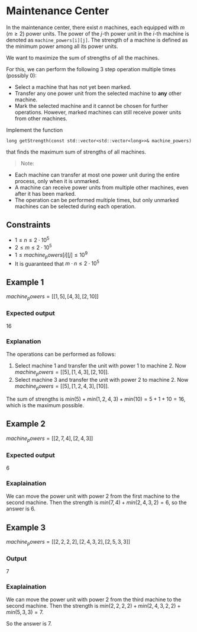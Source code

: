 # Maintenance Center

In the maintenance center, there exist $n$ machines, each equipped with $m$ ($m \geq 2$) power units.
The power of the _j_-th power unit in the _i_-th machine is denoted as `machine_powers[i][j]`.
The strength of a machine is defined as the minimum power among all its power units.

We want to maximize the sum of strengths of all the machines.

For this, we can perform the following 3 step operation multiple times (possibly 0):
- Select a machine that has not yet been marked.
- Transfer any one power unit from the selected machine to **any** other machine.
- Mark the selected machine and it cannot be chosen for further operations. However, marked machines can still receive power units from other machines.

Implement the function 
```
long getStrength(const std::vector<std::vector<long>>& machine_powers)
```
that finds the maximum sum of strengths of all machines.

> Note:
- Each machine can transfer at most one power unit during the entire process, only when it is unmarked.
- A machine can receive power units from multiple other machines, even after it has been marked.
- The operation can be performed multiple times, but only unmarked machines can be selected during each operation.


## Constraints
- $1 \leq n \leq 2 \cdot 10^5$
- $2 \leq m \leq 2 \cdot 10^5$
- $1 \leq machine_powers[i][j] \leq 10^9$
- It is guaranteed that $m \cdot n \leq 2 \cdot 10^5$


## Example 1
$machine_powers = [[1, 5], [4, 3], [2, 10]]$

### Expected output
$16$

### Explanation
The operations can be performed as follows:
1. Select machine $1$ and transfer the unit with power $1$ to machine $2$. Now $machine_powers = [[5], [1, 4, 3], [2, 10]]$.
2. Select machine $3$ and transfer the unit with power $2$ to machine $2$. Now $machine_powers = [[5], [1, 2, 4, 3], [10]]$.

The sum of strengths is $min(5) + min(1, 2, 4, 3) + min(10) = 5 + 1 + 10 = 16$, which is the maximum possible.


## Example 2
$machine_powers = [[2, 7, 4], [2, 4, 3]]$

### Expected output
$6$

### Exaplaination
We can move the power unit with power $2$ from the first machine to the second machine.
Then the strength is $min(7, 4) + min(2, 4, 3, 2) = 6$, so the answer is $6$.


## Example 3
$machine_powers = [[2, 2, 2, 2], [2, 4, 3, 2], [2, 5, 3, 3]]$

### Output
$7$

### Exaplaination
We can move the power unit with power $2$ from the third machine to the second machine.
Then the strength is $min(2, 2, 2, 2) + min(2, 4, 3, 2, 2) + min(5, 3, 3) = 7$.

So the answer is $7$.


